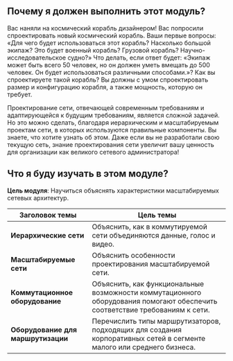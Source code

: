 <!-- 11.0.1 -->
##  Почему я должен выполнить этот модуль?

Вас наняли на космический корабль дизайнером! Вас попросили спроектировать новый космический корабль. Ваши первые вопросы: «Для чего будет использоваться этот корабль? Насколько большой экипаж? Это будет военный корабль? Грузовой корабль? Научно-исследовательское судно?» Что делать, если ответ будет: «Экипаж может быть всего 50 человек, но он должен уметь вмещать до 500 человек. Он будет использоваться различными способами.»? Как вы спроектируете такой корабль? Вы должны с умом спроектировать размер и конфигурацию корабля, а также мощность, которую он требует.

Проектирование сети, отвечающей современным требованиям и адаптирующейся к будущим требованиям, является сложной задачей. Но это можно сделать, благодаря иерархическим и масштабируемым проектам сети, в которых используются правильные компоненты. Вы знаете, что хотите узнать об этом. Даже если вы не разработали свою текущую сеть, знание проектирования сети увеличит вашу ценность для организации как великого сетевого администратора!

<!-- 11.0.2 -->
##  Что я буду изучать в этом модуле?

**Цель модуля**: Научиться объяснять характеристики масштабируемых сетевых архитектур.

| **Заголовок темы** | **Цель темы** |
| --- | --- |
| **Иерархические сети** | Объяснить, как в коммутируемой сети объединяются данные, голос и видео. |
| **Масштабируемые сети** | Объяснить особенности проектирования масштабируемой сети. |
| **Коммутационное оборудование** | Объяснить, как функциональные возможности коммутационного оборудования помогают обеспечить соответствие требованиям к сети. |
| **Оборудование для маршрутизации** | Перечислить типы маршрутизаторов, подходящих для создания корпоративных сетей в сегменте малого или среднего бизнеса. |


